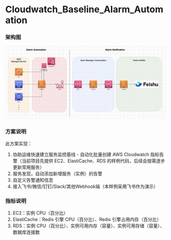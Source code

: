 # Cloudwatch_Baseline_Alarm_Automation

### 架构图

![架构图](https://github.com/jerrywonggithub/Cloudwatch_Baseline_Alarm_Automation/blob/main/cw_alarm_automation_architecture.png)
### 方案说明

此方案实现：

1. 协助运维快速建立服务监控基线 - 自动化批量创建 AWS Cloudwatch 指标告警（当前项目先提供 EC2、ElastiCache、RDS 的样例代码，后续会按需逐步更新常用服务）
2. 服务发现，自动添加新增服务（实例）的告警
3. 自定义告警通知信息
4. 接入飞书/微信/钉钉/Slack/其他Webhook端（本样例采用飞书作为演示）

### 指标说明

1. EC2：实例 CPU（百分比）
2. ElastiCache：Redis 引擎 CPU（百分比）、Redis 引擎占用内存（百分比）
3. RDS：实例 CPU（百分比）、实例可用内存（容量）、实例可用存储（容量）、数据库连接数

